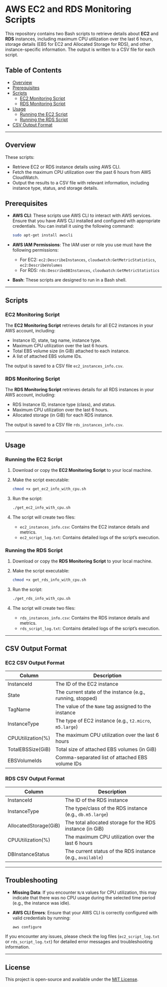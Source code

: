 # AWS EC2 and RDS Monitoring Scripts

This repository contains two Bash scripts to retrieve details about **EC2** and **RDS** instances, including maximum CPU utilization over the last 6 hours, storage details (EBS for EC2 and Allocated Storage for RDS), and other instance-specific information. The output is written to a CSV file for each script.

## Table of Contents
- [Overview](#overview)
- [Prerequisites](#prerequisites)
- [Scripts](#scripts)
  - [EC2 Monitoring Script](#ec2-monitoring-script)
  - [RDS Monitoring Script](#rds-monitoring-script)
- [Usage](#usage)
  - [Running the EC2 Script](#running-the-ec2-script)
  - [Running the RDS Script](#running-the-rds-script)
- [CSV Output Format](#csv-output-format)

---

## Overview

These scripts:
- Retrieve EC2 or RDS instance details using AWS CLI.
- Fetch the maximum CPU utilization over the past 6 hours from AWS CloudWatch.
- Output the results to a CSV file with relevant information, including instance type, status, and storage details.

## Prerequisites

- **AWS CLI**: These scripts use AWS CLI to interact with AWS services. Ensure that you have AWS CLI installed and configured with appropriate credentials. You can install it using the following command:
  
  ```bash
  sudo apt-get install awscli
  ```
  
- **AWS IAM Permissions**: The IAM user or role you use must have the following permissions:
  - For EC2: `ec2:DescribeInstances`, `cloudwatch:GetMetricStatistics`, `ec2:DescribeVolumes`
  - For RDS: `rds:DescribeDBInstances`, `cloudwatch:GetMetricStatistics`

- **Bash**: These scripts are designed to run in a Bash shell.

---

## Scripts

### EC2 Monitoring Script

The **EC2 Monitoring Script** retrieves details for all EC2 instances in your AWS account, including:
- Instance ID, state, tag name, instance type.
- Maximum CPU utilization over the last 6 hours.
- Total EBS volume size (in GiB) attached to each instance.
- A list of attached EBS volume IDs.

The output is saved to a CSV file `ec2_instances_info.csv`.

### RDS Monitoring Script

The **RDS Monitoring Script** retrieves details for all RDS instances in your AWS account, including:
- RDS Instance ID, instance type (class), and status.
- Maximum CPU utilization over the last 6 hours.
- Allocated storage (in GiB) for each RDS instance.

The output is saved to a CSV file `rds_instances_info.csv`.

---

## Usage

### Running the EC2 Script

1. Download or copy the **EC2 Monitoring Script** to your local machine.
   
2. Make the script executable:
   ```bash
   chmod +x get_ec2_info_with_cpu.sh
   ```

3. Run the script:
   ```bash
   ./get_ec2_info_with_cpu.sh
   ```

4. The script will create two files:
   - `ec2_instances_info.csv`: Contains the EC2 instance details and metrics.
   - `ec2_script_log.txt`: Contains detailed logs of the script’s execution.

### Running the RDS Script

1. Download or copy the **RDS Monitoring Script** to your local machine.

2. Make the script executable:
   ```bash
   chmod +x get_rds_info_with_cpu.sh
   ```

3. Run the script:
   ```bash
   ./get_rds_info_with_cpu.sh
   ```

4. The script will create two files:
   - `rds_instances_info.csv`: Contains the RDS instance details and metrics.
   - `rds_script_log.txt`: Contains detailed logs of the script’s execution.

---

## CSV Output Format

### EC2 CSV Output Format

| Column               | Description                                                |
|----------------------|------------------------------------------------------------|
| InstanceId           | The ID of the EC2 instance                                  |
| State                | The current state of the instance (e.g., running, stopped)  |
| TagName              | The value of the `Name` tag assigned to the instance        |
| InstanceType         | The type of EC2 instance (e.g., `t2.micro`, `m5.large`)     |
| CPUUtilization(%)    | The maximum CPU utilization over the last 6 hours           |
| TotalEBSSize(GiB)    | Total size of attached EBS volumes (in GiB)                 |
| EBSVolumeIds         | Comma-separated list of attached EBS volume IDs             |

### RDS CSV Output Format

| Column               | Description                                                |
|----------------------|------------------------------------------------------------|
| InstanceId           | The ID of the RDS instance                                  |
| InstanceType         | The type/class of the RDS instance (e.g., `db.m5.large`)    |
| AllocatedStorage(GiB)| The total allocated storage for the RDS instance (in GiB)   |
| CPUUtilization(%)    | The maximum CPU utilization over the last 6 hours           |
| DBInstanceStatus     | The current status of the RDS instance (e.g., `available`)  |

---

## Troubleshooting

- **Missing Data**: If you encounter `N/A` values for CPU utilization, this may indicate that there was no CPU usage during the selected time period (e.g., the instance was idle).
- **AWS CLI Errors**: Ensure that your AWS CLI is correctly configured with valid credentials by running:
  
  ```bash
  aws configure
  ```

If you encounter any issues, please check the log files (`ec2_script_log.txt` or `rds_script_log.txt`) for detailed error messages and troubleshooting information.

---

## License

This project is open-source and available under the [MIT License](LICENSE).
